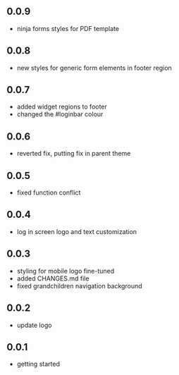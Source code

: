 ## 0.0.9
+ ninja forms styles for PDF template

## 0.0.8
+ new styles for generic form elements in footer region

## 0.0.7
+ added widget regions to footer
+ changed the #loginbar colour

## 0.0.6
+ reverted fix, putting fix in parent theme

## 0.0.5
+ fixed function conflict

## 0.0.4
+ log in screen logo and text customization

## 0.0.3
+ styling for mobile logo fine-tuned
+ added CHANGES.md file
+ fixed grandchildren navigation background

## 0.0.2
+ update logo

## 0.0.1
+ getting started
